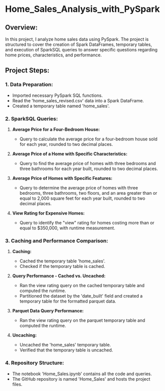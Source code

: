 # Home_Sales_Analysis_with_PySpark

## Overview:

In this project, I analyze home sales data using PySpark. The project is structured to cover the creation of Spark DataFrames, temporary tables, and execution of SparkSQL queries to answer specific questions regarding home prices, characteristics, and performance.

## Project Steps:

### 1. Data Preparation:

- Imported necessary PySpark SQL functions.
- Read the 'home_sales_revised.csv' data into a Spark DataFrame.
- Created a temporary table named 'home_sales'.

### 2. SparkSQL Queries:

1. **Average Price for a Four-Bedroom House:**
   - Query to calculate the average price for a four-bedroom house sold for each year, rounded to two decimal places.

2. **Average Price of a Home with Specific Characteristics:**
   - Query to find the average price of homes with three bedrooms and three bathrooms for each year built, rounded to two decimal places.

3. **Average Price of Homes with Specific Features:**
   - Query to determine the average price of homes with three bedrooms, three bathrooms, two floors, and an area greater than or equal to 2,000 square feet for each year built, rounded to two decimal places.

4. **View Rating for Expensive Homes:**
   - Query to identify the "view" rating for homes costing more than or equal to $350,000, with runtime measurement.

### 3. Caching and Performance Comparison:

1. **Caching:**
   - Cached the temporary table 'home_sales'.
   - Checked if the temporary table is cached.

2. **Query Performance - Cached vs. Uncached:**
   - Ran the view rating query on the cached temporary table and computed the runtime.
   - Partitioned the dataset by the 'date_built' field and created a temporary table for the formatted parquet data.

3. **Parquet Data Query Performance:**
   - Ran the view rating query on the parquet temporary table and computed the runtime.

4. **Uncaching:**
   - Uncached the 'home_sales' temporary table.
   - Verified that the temporary table is uncached.

### 4. Repository Structure:

- The notebook 'Home_Sales.ipynb' contains all the code and queries.
- The GitHub repository is named 'Home_Sales' and hosts the project files.


